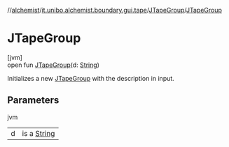 //[alchemist](../../../index.md)/[it.unibo.alchemist.boundary.gui.tape](../index.md)/[JTapeGroup](index.md)/[JTapeGroup](-j-tape-group.md)

# JTapeGroup

[jvm]\
open fun [JTapeGroup](-j-tape-group.md)(d: [String](https://docs.oracle.com/javase/8/docs/api/java/lang/String.html))

Initializes a new [JTapeGroup](index.md) with the description in input.

## Parameters

jvm

| | |
|---|---|
| d | is a [String](https://docs.oracle.com/javase/8/docs/api/java/lang/String.html) |
